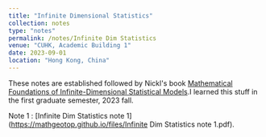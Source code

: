```yaml
---
title: "Infinite Dimensional Statistics"
collection: notes
type: "notes"
permalink: /notes/Infinite Dim Statistics
venue: "CUHK, Academic Building 1"
date: 2023-09-01
location: "Hong Kong, China"
---
```


These notes are established followed by Nickl's book [Mathematical Foundations of Infinite-Dimensional Statistical Models](https://www.cambridge.org/core/books/mathematical-foundations-of-infinitedimensional-statistical-models/92CAE4193AEA7143CF974296FA8B81E9).I learned this stuff in the first graduate semester, 2023 fall.

Note 1 : [Infinite Dim Statistics note 1](https://mathgeotop.github.io/files/Infinite Dim Statistics note 1.pdf).
